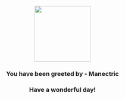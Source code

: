 <p align="center">
    <img src="https://raw.githubusercontent.com/PokeAPI/sprites/master/sprites/pokemon/310.png" width="150" height="150">
</p>
<h3 align="center">You have been greeted by - <b>Manectric</b></h3>
<h3 align="center">Have a wonderful day!</h3>
